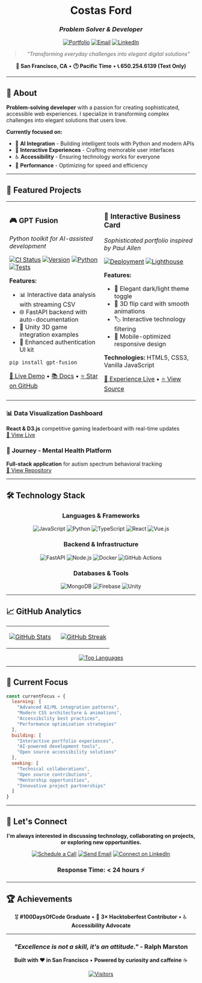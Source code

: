 <!-- 
██████╗ ██████╗  ██████╗ ██████╗ ██╗     ███████╗███╗   ███╗    ███████╗ ██████╗ ██╗    ██╗   ██╗███████╗██████╗ 
██╔══██╗██╔══██╗██╔═══██╗██╔══██╗██║     ██╔════╝████╗ ████║    ██╔════╝██╔═══██╗██║    ██║   ██║██╔════╝██╔══██╗
██████╔╝██████╔╝██║   ██║██████╔╝██║     █████╗  ██╔████╔██║    ███████╗██║   ██║██║    ██║   ██║█████╗  ██████╔╝
██╔═══╝ ██╔══██╗██║   ██║██╔══██╗██║     ██╔══╝  ██║╚██╔╝██║    ╚════██║██║   ██║██║    ╚██╗ ██╔╝██╔══╝  ██╔══██╗
██║     ██║  ██║╚██████╔╝██████╔╝███████╗███████╗██║ ╚═╝ ██║    ███████║╚██████╔╝███████╗╚████╔╝ ███████╗██║  ██║
╚═╝     ╚═╝  ╚═╝ ╚═════╝ ╚═════╝ ╚══════╝╚══════╝╚═╝     ╚═╝    ╚══════╝ ╚═════╝ ╚══════╝ ╚═══╝  ╚══════╝╚═╝  ╚═╝
-->

<div align="center">

# **Costas Ford**
### *Problem Solver & Developer*

[![Portfolio](https://img.shields.io/badge/Portfolio-costasford.github.io-blue?style=flat-square&logo=safari&logoColor=white)](https://costasford.github.io)
[![Email](https://img.shields.io/badge/Email-costasford@proton.me-red?style=flat-square&logo=protonmail&logoColor=white)](mailto:costasford@proton.me)
[![LinkedIn](https://img.shields.io/badge/LinkedIn-costasford-0077B5?style=flat-square&logo=linkedin&logoColor=white)](https://www.linkedin.com/in/costasford)

> *"Transforming everyday challenges into elegant digital solutions"*

**📍 San Francisco, CA** • **🕐 Pacific Time** • **📞 650.254.6139 (Text Only)**

</div>

---

## 💼 **About**

**Problem-solving developer** with a passion for creating sophisticated, accessible web experiences. I specialize in transforming complex challenges into elegant solutions that users love.

**Currently focused on:**
- 🤖 **AI Integration** - Building intelligent tools with Python and modern APIs
- 🎨 **Interactive Experiences** - Crafting memorable user interfaces
- ♿ **Accessibility** - Ensuring technology works for everyone
- 🚀 **Performance** - Optimizing for speed and efficiency

---

## 🌟 **Featured Projects**

<table>
<tr>
<td width="50%">

### 🎮 **GPT Fusion**
*Python toolkit for AI-assisted development*

[![CI Status](https://img.shields.io/github/actions/workflow/status/costasford/gpt-fusion/ci.yml?style=flat-square)](https://github.com/costasford/gpt-fusion/actions)
[![Version](https://img.shields.io/badge/version-0.2.0-brightgreen?style=flat-square)](https://github.com/costasford/gpt-fusion/releases)
[![Python](https://img.shields.io/badge/python-3.10%2B-blue?style=flat-square)](https://www.python.org/downloads/)
[![Tests](https://img.shields.io/badge/tests-63%20passed-brightgreen?style=flat-square)](https://github.com/costasford/gpt-fusion/actions)

**Features:**
- 📊 Interactive data analysis with streaming CSV
- 🌐 FastAPI backend with auto-documentation  
- 🎯 Unity 3D game integration examples
- 🔐 Enhanced authentication UI kit

```bash
pip install gpt-fusion
```

[🚀 Live Demo](https://costasford.github.io/gpt-fusion/demo.html) • [📚 Docs](https://costasford.github.io/gpt-fusion/) • [⭐ Star on GitHub](https://github.com/costasford/gpt-fusion)

</td>
<td width="50%">

### 💼 **Interactive Business Card**
*Sophisticated portfolio inspired by Paul Allen*

[![Deployment](https://img.shields.io/github/deployments/costasford/costasford.github.io/github-pages?style=flat-square&label=live)](https://costasford.github.io)
[![Lighthouse](https://img.shields.io/badge/Lighthouse-100%2F100-brightgreen?style=flat-square)](https://costasford.github.io)

**Features:**
- 🌙 Elegant dark/light theme toggle
- 🎴 3D flip card with smooth animations
- 🏷️ Interactive technology filtering
- 📱 Mobile-optimized responsive design

**Technologies:** HTML5, CSS3, Vanilla JavaScript

[🎯 Experience Live](https://costasford.github.io) • [⭐ View Source](https://github.com/costasford/costasford.github.io)

</td>
</tr>
</table>

### 📊 **Data Visualization Dashboard**
**React & D3.js** competitive gaming leaderboard with real-time updates  
[🔗 View Live](https://costasford.github.io/NorcalSlippiLeaderboard/#/)

### 🧠 **Journey - Mental Health Platform** 
**Full-stack application** for autism spectrum behavioral tracking  
[🔗 View Repository](https://github.com/mantezana1998/Journey)

---

## 🛠️ **Technology Stack**

<div align="center">

### **Languages & Frameworks**
![JavaScript](https://img.shields.io/badge/JavaScript-F7DF1E?style=for-the-badge&logo=javascript&logoColor=black)
![Python](https://img.shields.io/badge/Python-3776AB?style=for-the-badge&logo=python&logoColor=white)
![TypeScript](https://img.shields.io/badge/TypeScript-007ACC?style=for-the-badge&logo=typescript&logoColor=white)
![React](https://img.shields.io/badge/React-20232A?style=for-the-badge&logo=react&logoColor=61DAFB)
![Vue.js](https://img.shields.io/badge/Vue.js-35495E?style=for-the-badge&logo=vue.js&logoColor=4FC08D)

### **Backend & Infrastructure**
![FastAPI](https://img.shields.io/badge/FastAPI-005571?style=for-the-badge&logo=fastapi)
![Node.js](https://img.shields.io/badge/Node.js-43853D?style=for-the-badge&logo=node.js&logoColor=white)
![Docker](https://img.shields.io/badge/Docker-2496ED?style=for-the-badge&logo=docker&logoColor=white)
![GitHub Actions](https://img.shields.io/badge/GitHub_Actions-2088FF?style=for-the-badge&logo=github-actions&logoColor=white)

### **Databases & Tools**
![MongoDB](https://img.shields.io/badge/MongoDB-4EA94B?style=for-the-badge&logo=mongodb&logoColor=white)
![Firebase](https://img.shields.io/badge/Firebase-039BE5?style=for-the-badge&logo=Firebase&logoColor=white)
![Unity](https://img.shields.io/badge/Unity-100000?style=for-the-badge&logo=unity&logoColor=white)

</div>

---

## 📈 **GitHub Analytics**

<div align="center">
<table>
<tr>
<td width="50%">

[![GitHub Stats](https://github-readme-stats.vercel.app/api?username=costasford&show_icons=true&theme=transparent&hide_border=true&include_all_commits=true&count_private=true)](https://github.com/costasford)

</td>
<td width="50%">

[![GitHub Streak](https://streak-stats.demolab.com?user=costasford&theme=transparent&hide_border=true)](https://github.com/costasford)

</td>
</tr>
</table>

[![Top Languages](https://github-readme-stats.vercel.app/api/top-langs/?username=costasford&layout=compact&theme=transparent&hide_border=true&langs_count=8)](https://github.com/costasford)

</div>

---

## 🎯 **Current Focus**

```javascript
const currentFocus = {
  learning: [
    "Advanced AI/ML integration patterns",
    "Modern CSS architecture & animations", 
    "Accessibility best practices",
    "Performance optimization strategies"
  ],
  building: [
    "Interactive portfolio experiences",
    "AI-powered development tools",
    "Open source accessibility solutions"
  ],
  seeking: [
    "Technical collaborations",
    "Open source contributions", 
    "Mentorship opportunities",
    "Innovative project partnerships"
  ]
}
```

---

## 🤝 **Let's Connect**

<div align="center">

**I'm always interested in discussing technology, collaborating on projects, or exploring new opportunities.**

[![Schedule a Call](https://img.shields.io/badge/Schedule%20a%20Call-Calendly-blue?style=for-the-badge&logo=calendly)](https://calendly.com/costasford)
[![Send Email](https://img.shields.io/badge/Send%20Email-ProtonMail-8B89CC?style=for-the-badge&logo=protonmail)](mailto:costasford@proton.me)
[![Connect on LinkedIn](https://img.shields.io/badge/Connect%20on%20LinkedIn-0077B5?style=for-the-badge&logo=linkedin)](https://www.linkedin.com/in/costasford)

### **Response Time: < 24 hours** ⚡

</div>

---

## 🏆 **Achievements**

<div align="center">

🎖️ **#100DaysOfCode Graduate** • 🌟 **3× Hacktoberfest Contributor** • ♿ **Accessibility Advocate**

</div>

---

<div align="center">

### *"Excellence is not a skill, it's an attitude."* - Ralph Marston

**Built with ❤️ in San Francisco** • **Powered by curiosity and caffeine** ☕

[![Visitors](https://komarev.com/ghpvc/?username=costasford&style=flat-square&color=blue)](https://github.com/costasford)

</div>